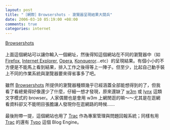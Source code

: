 ```yaml
--- 
layout: post
title: "［網際］Browsershots - 瀏覽器呈現結果大閱兵"
date: 2006-03-10 05:19:00 +08:00
comments: true
categories: internet
---
```


<a href="http://browsershots.org/">Browsershots</a><br /><br />上面這個網站可以讓你輸入一個網址，然後得知這個網站在不同的瀏覽器中（如 <a href="http://www.moztw.org/">Firefox</a>, <a href="http://www.microsoft.com/windows/ie/default.mspx">Internet Explorer</a>, <a href="http://www.opera.com/">Opera</a>, <a aiotitle="Konqueror" href="http://www.konqueror.org/">Konqueror</a>...etc）的呈現結果。有個小小的不方便是不能馬上看到結果，排入工作之後得等上一陣子。但至少，比起自己動手裝上不同的作業系統與瀏覽器要來得省事多了吧。<br /><br />雖然 <a href="http://browsershots.org/">Browsershots</a> 所提供的瀏覽器種類幾乎已經涵蓋全部能想得到的了，但我看了看總覺得好像還少了什麼，仔細一想才發現，原來還缺了 <a href="http://w3m.sourceforge.net/">w3m</a> 或 <a href="http://lynx.browser.org/">lynx</a> 這類文字模式的 browser。人家偶爾也是會用 w3m 上網閒逛的嘛～～尤其是在逛網看資料卻又不能明目張膽讓人發現你在逛網路的時候……<br /><br />最後附帶一提，這個網站也用了 <a href="http://trac.edgewall.com/">Trac</a> 作為專案管理與問題回報系統；同樣有用 <a href="http://trac.edgewall.com/">Trac</a> 的還有 <a href="http://www.typosphere.org/trac/">Typo</a> 這個 Blog Engine。
